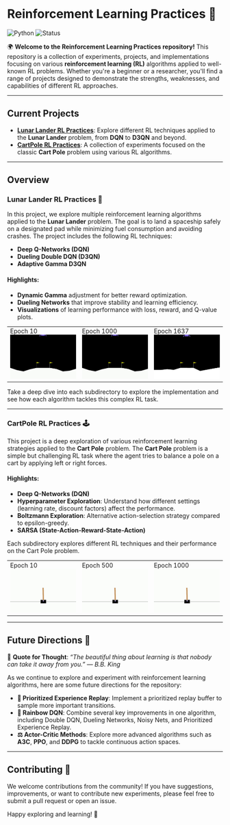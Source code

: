 # **Reinforcement Learning Practices 🚀**

![Python](https://img.shields.io/badge/python-3.7%20%7C%203.8%20%7C%203.9-blue)
![Status](https://img.shields.io/badge/status-active-green)

🌍 **Welcome to the Reinforcement Learning Practices repository!** This repository is a collection of experiments, projects, and implementations focusing on various **reinforcement learning (RL)** algorithms applied to well-known RL problems. Whether you're a beginner or a researcher, you'll find a range of projects designed to demonstrate the strengths, weaknesses, and capabilities of different RL approaches. 

---

## **Current Projects**
- [**Lunar Lander RL Practices**](Lunar_Lander/): Explore different RL techniques applied to the **Lunar Lander** problem, from **DQN** to **D3QN** and beyond.
- [**CartPole RL Practices**](Cartpole/): A collection of experiments focused on the classic **Cart Pole** problem using various RL algorithms.

---

## **Overview**

### **Lunar Lander RL Practices 🚀**
In this project, we explore multiple reinforcement learning algorithms applied to the **Lunar Lander** problem. The goal is to land a spaceship safely on a designated pad while minimizing fuel consumption and avoiding crashes. The project includes the following RL techniques:
- **Deep Q-Networks (DQN)**
- **Dueling Double DQN (D3QN)**
- **Adaptive Gamma D3QN**

#### **Highlights:**
- **Dynamic Gamma** adjustment for better reward optimization.
- **Dueling Networks** that improve stability and learning efficiency.
- **Visualizations** of learning performance with loss, reward, and Q-value plots.

<table>
  <tr>
    <td>Epoch 10<br><img src="Lunar_Lander/adaptive_gamma/assets/10epoch.gif" alt="Epoch 10 Performance" width="240px"></td>
    <td>Epoch 1000<br><img src="Lunar_Lander/adaptive_gamma/assets/500epoch.gif" alt="Epoch 500 Performance" width="240px"></td>
    <td>Epoch 1637<br><img src="Lunar_Lander/adaptive_gamma/assets/1000epoch.gif" alt="Epoch 1000 Performance" width="240px"></td>
  </tr>
</table>

Take a deep dive into each subdirectory to explore the implementation and see how each algorithm tackles this complex RL task.

---

### **CartPole RL Practices 🕹️**
This project is a deep exploration of various reinforcement learning strategies applied to the **Cart Pole** problem. The **Cart Pole** problem is a simple but challenging RL task where the agent tries to balance a pole on a cart by applying left or right forces.

#### **Highlights:**
- **Deep Q-Networks (DQN)**
- **Hyperparameter Exploration**: Understand how different settings (learning rate, discount factors) affect the performance.
- **Boltzmann Exploration**: Alternative action-selection strategy compared to epsilon-greedy.
- **SARSA (State-Action-Reward-State-Action)**

Each subdirectory explores different RL techniques and their performance on the Cart Pole problem.

<table>
  <tr>
    <td>Epoch 10<br><img src="assets/Cartpole/10epoch.gif" alt="Epoch 10 Performance" width="240px"></td>
    <td>Epoch 500<br><img src="assets/Cartpole/500epoch.gif" alt="Epoch 500 Performance" width="240px"></td>
    <td>Epoch 1000<br><img src="assets/Cartpole/1000epoch.gif" alt="Epoch 1000 Performance" width="240px"></td>
  </tr>
</table>

---

## **Future Directions 🚀**

🎉 **Quote for Thought**: *“The beautiful thing about learning is that nobody can take it away from you.” — B.B. King*

As we continue to explore and experiment with reinforcement learning algorithms, here are some future directions for the repository:

- **🌟 Prioritized Experience Replay**: Implement a prioritized replay buffer to sample more important transitions.
- **🌈 Rainbow DQN**: Combine several key improvements in one algorithm, including Double DQN, Dueling Networks, Noisy Nets, and Prioritized Experience Replay.
- **⚖️ Actor-Critic Methods**: Explore more advanced algorithms such as **A3C**, **PPO**, and **DDPG** to tackle continuous action spaces.

---

## **Contributing 🎉**
We welcome contributions from the community! If you have suggestions, improvements, or want to contribute new experiments, please feel free to submit a pull request or open an issue.

Happy exploring and learning! 🚀
